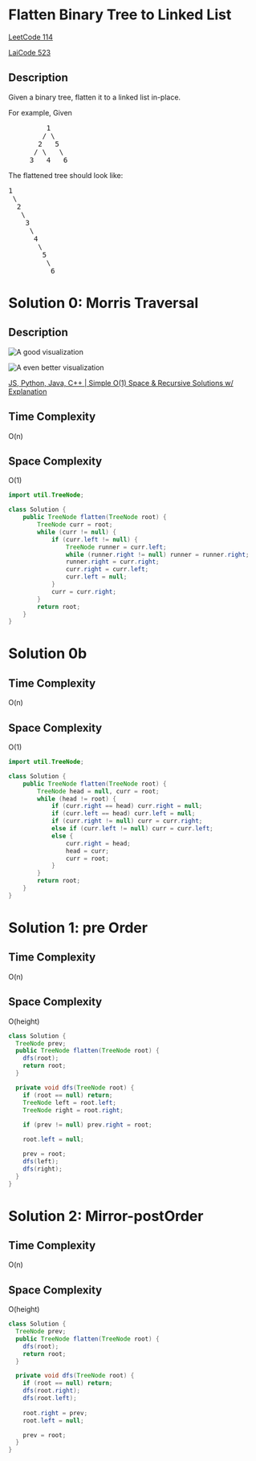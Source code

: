 # Flatten Binary Tree to Linked List
[LeetCode 114](https://leetcode.com/problems/flatten-binary-tree-to-linked-list/)

[LaiCode 523](https://app.laicode.io/app/problem/523)

## Description
Given a binary tree, flatten it to a linked list in-place.

For example,
Given
<pre>
         1
        / \
       2   5
      / \   \
     3   4   6
</pre>
The flattened tree should look like:
<pre>
1
 \
  2
   \
    3
     \
      4
       \
        5
         \
          6</pre>
# Solution 0: Morris Traversal
## Description
![A good visualization](https://assets.leetcode.com/users/images/1c892c17-ff56-4740-8a81-47f40d38d36e_1620996109.3450835.png "A good visualization")

![A even better visualization](https://i.imgur.com/sqnrz9m.gif "Dynamic")

[JS, Python, Java, C++ | Simple O(1) Space & Recursive Solutions w/ Explanation](https://leetcode.com/problems/flatten-binary-tree-to-linked-list/discuss/1207642/JS-Python-Java-C%2B%2B-or-Simple-O(1)-Space-and-Recursive-Solutions-w-Explanation)
## Time Complexity
O(n)
## Space Complexity
O(1)

```java
import util.TreeNode;

class Solution {
    public TreeNode flatten(TreeNode root) {
        TreeNode curr = root;
        while (curr != null) {
            if (curr.left != null) {
                TreeNode runner = curr.left;
                while (runner.right != null) runner = runner.right;
                runner.right = curr.right;
                curr.right = curr.left;
                curr.left = null;
            }
            curr = curr.right;
        }
        return root;
    }
}
```
# Solution 0b
## Time Complexity
O(n)
## Space Complexity
O(1)
```java
import util.TreeNode;

class Solution {
    public TreeNode flatten(TreeNode root) {
        TreeNode head = null, curr = root;
        while (head != root) {
            if (curr.right == head) curr.right = null;
            if (curr.left == head) curr.left = null;
            if (curr.right != null) curr = curr.right;
            else if (curr.left != null) curr = curr.left;
            else {
                curr.right = head;
                head = curr;
                curr = root;
            }
        }
        return root;
    }
}
```
# Solution 1: pre Order
## Time Complexity
O(n)
## Space Complexity
O(height)
```java
class Solution {
  TreeNode prev;
  public TreeNode flatten(TreeNode root) {
    dfs(root);
    return root;
  }

  private void dfs(TreeNode root) {
    if (root == null) return;
    TreeNode left = root.left;
    TreeNode right = root.right;
    
    if (prev != null) prev.right = root;

    root.left = null;

    prev = root;
    dfs(left);
    dfs(right);
  }
}
```
# Solution 2: Mirror-postOrder
## Time Complexity
O(n)
## Space Complexity
O(height)
```java
class Solution {
  TreeNode prev;
  public TreeNode flatten(TreeNode root) {
    dfs(root);
    return root;
  }

  private void dfs(TreeNode root) {
    if (root == null) return;
    dfs(root.right);
    dfs(root.left);
    
    root.right = prev;
    root.left = null;

    prev = root;
  }
}

```